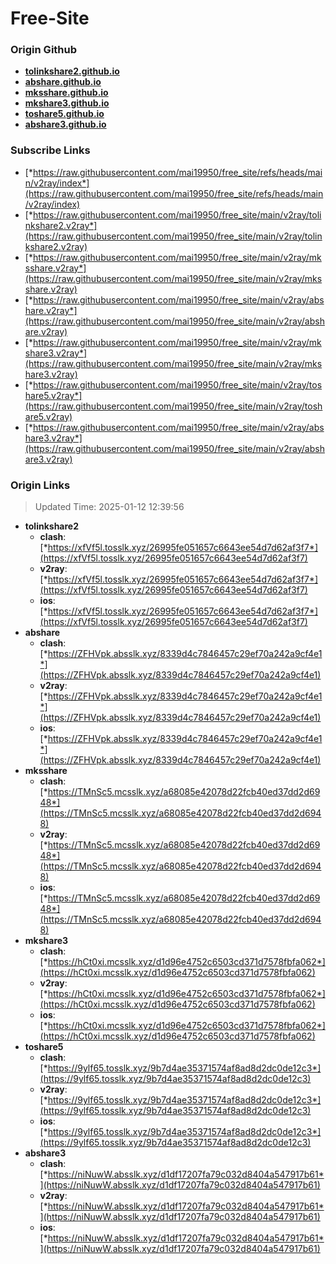 # Free-Site

### Origin Github

- [**tolinkshare2.github.io**](https://github.com/tolinkshare2/tolinkshare2.github.io)
- [**abshare.github.io**](https://github.com/abshare/abshare.github.io)
- [**mksshare.github.io**](https://github.com/mksshare/mksshare.github.io)
- [**mkshare3.github.io**](https://github.com/mkshare3/mkshare3.github.io)
- [**toshare5.github.io**](https://github.com/toshare5/toshare5.github.io)
- [**abshare3.github.io**](https://github.com/abshare3/abshare3.github.io)

### Subscribe Links

- [*https://raw.githubusercontent.com/mai19950/free_site/refs/heads/main/v2ray/index*](https://raw.githubusercontent.com/mai19950/free_site/refs/heads/main/v2ray/index)
- [*https://raw.githubusercontent.com/mai19950/free_site/main/v2ray/tolinkshare2.v2ray*](https://raw.githubusercontent.com/mai19950/free_site/main/v2ray/tolinkshare2.v2ray)
- [*https://raw.githubusercontent.com/mai19950/free_site/main/v2ray/mksshare.v2ray*](https://raw.githubusercontent.com/mai19950/free_site/main/v2ray/mksshare.v2ray)
- [*https://raw.githubusercontent.com/mai19950/free_site/main/v2ray/abshare.v2ray*](https://raw.githubusercontent.com/mai19950/free_site/main/v2ray/abshare.v2ray)
- [*https://raw.githubusercontent.com/mai19950/free_site/main/v2ray/mkshare3.v2ray*](https://raw.githubusercontent.com/mai19950/free_site/main/v2ray/mkshare3.v2ray)
- [*https://raw.githubusercontent.com/mai19950/free_site/main/v2ray/toshare5.v2ray*](https://raw.githubusercontent.com/mai19950/free_site/main/v2ray/toshare5.v2ray)
- [*https://raw.githubusercontent.com/mai19950/free_site/main/v2ray/abshare3.v2ray*](https://raw.githubusercontent.com/mai19950/free_site/main/v2ray/abshare3.v2ray)

### Origin Links

> Updated Time: 2025-01-12 12:39:56

- **tolinkshare2**
  - **clash**: [*https://xfVf5l.tosslk.xyz/26995fe051657c6643ee54d7d62af3f7*](https://xfVf5l.tosslk.xyz/26995fe051657c6643ee54d7d62af3f7)
  - **v2ray**: [*https://xfVf5l.tosslk.xyz/26995fe051657c6643ee54d7d62af3f7*](https://xfVf5l.tosslk.xyz/26995fe051657c6643ee54d7d62af3f7)
  - **ios**: [*https://xfVf5l.tosslk.xyz/26995fe051657c6643ee54d7d62af3f7*](https://xfVf5l.tosslk.xyz/26995fe051657c6643ee54d7d62af3f7)
- **abshare**
  - **clash**: [*https://ZFHVpk.absslk.xyz/8339d4c7846457c29ef70a242a9cf4e1*](https://ZFHVpk.absslk.xyz/8339d4c7846457c29ef70a242a9cf4e1)
  - **v2ray**: [*https://ZFHVpk.absslk.xyz/8339d4c7846457c29ef70a242a9cf4e1*](https://ZFHVpk.absslk.xyz/8339d4c7846457c29ef70a242a9cf4e1)
  - **ios**: [*https://ZFHVpk.absslk.xyz/8339d4c7846457c29ef70a242a9cf4e1*](https://ZFHVpk.absslk.xyz/8339d4c7846457c29ef70a242a9cf4e1)
- **mksshare**
  - **clash**: [*https://TMnSc5.mcsslk.xyz/a68085e42078d22fcb40ed37dd2d6948*](https://TMnSc5.mcsslk.xyz/a68085e42078d22fcb40ed37dd2d6948)
  - **v2ray**: [*https://TMnSc5.mcsslk.xyz/a68085e42078d22fcb40ed37dd2d6948*](https://TMnSc5.mcsslk.xyz/a68085e42078d22fcb40ed37dd2d6948)
  - **ios**: [*https://TMnSc5.mcsslk.xyz/a68085e42078d22fcb40ed37dd2d6948*](https://TMnSc5.mcsslk.xyz/a68085e42078d22fcb40ed37dd2d6948)
- **mkshare3**
  - **clash**: [*https://hCt0xi.mcsslk.xyz/d1d96e4752c6503cd371d7578fbfa062*](https://hCt0xi.mcsslk.xyz/d1d96e4752c6503cd371d7578fbfa062)
  - **v2ray**: [*https://hCt0xi.mcsslk.xyz/d1d96e4752c6503cd371d7578fbfa062*](https://hCt0xi.mcsslk.xyz/d1d96e4752c6503cd371d7578fbfa062)
  - **ios**: [*https://hCt0xi.mcsslk.xyz/d1d96e4752c6503cd371d7578fbfa062*](https://hCt0xi.mcsslk.xyz/d1d96e4752c6503cd371d7578fbfa062)
- **toshare5**
  - **clash**: [*https://9ylf65.tosslk.xyz/9b7d4ae35371574af8ad8d2dc0de12c3*](https://9ylf65.tosslk.xyz/9b7d4ae35371574af8ad8d2dc0de12c3)
  - **v2ray**: [*https://9ylf65.tosslk.xyz/9b7d4ae35371574af8ad8d2dc0de12c3*](https://9ylf65.tosslk.xyz/9b7d4ae35371574af8ad8d2dc0de12c3)
  - **ios**: [*https://9ylf65.tosslk.xyz/9b7d4ae35371574af8ad8d2dc0de12c3*](https://9ylf65.tosslk.xyz/9b7d4ae35371574af8ad8d2dc0de12c3)
- **abshare3**
  - **clash**: [*https://niNuwW.absslk.xyz/d1df17207fa79c032d8404a547917b61*](https://niNuwW.absslk.xyz/d1df17207fa79c032d8404a547917b61)
  - **v2ray**: [*https://niNuwW.absslk.xyz/d1df17207fa79c032d8404a547917b61*](https://niNuwW.absslk.xyz/d1df17207fa79c032d8404a547917b61)
  - **ios**: [*https://niNuwW.absslk.xyz/d1df17207fa79c032d8404a547917b61*](https://niNuwW.absslk.xyz/d1df17207fa79c032d8404a547917b61)
